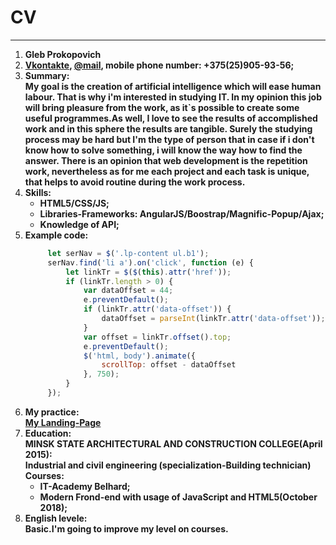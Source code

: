 # CV  
---  
1. **Gleb Prokopovich**  
2. **[Vkontakte](https://vk.com/fuck0p), [@mail](mailto:fanta_23@mail.ru), mobile phone number: +375(25)905-93-56;**  
3. **Summary:**  
   **My goal is the creation of artificial intelligence which will ease human labour. That is why i'm interested in studying IT. In my opinion this job will bring pleasure from the work, as it`s possible to create some useful programmes.As well, I love to see the results of accomplished work and in this sphere the results are tangible. Surely the studying process may be hard but I'm the type of person that in case if i don't know how to solve something, i will know the way how to find the answer. There is an opinion that web development is the repetition work, nevertheless as for me each project and each task is unique, that helps to avoid routine during the work process.**  
4. **Skills:**  
   * **HTML5/CSS/JS;**  
   * **Libraries-Frameworks: AngularJS/Boostrap/Magnific-Popup/Ajax;**  
   * **Knowledge of API;**  
5. **Example code:**
   ```javascript   
        let serNav = $('.lp-content ul.b1');  
        serNav.find('li a').on('click', function (e) {  
            let linkTr = $($(this).attr('href'));  
            if (linkTr.length > 0) {  
                var dataOffset = 44;  
                e.preventDefault();  
                if (linkTr.attr('data-offset')) {  
                    dataOffset = parseInt(linkTr.attr('data-offset'));  
                }  
                var offset = linkTr.offset().top;  
                e.preventDefault();  
                $('html, body').animate({  
                    scrollTop: offset - dataOffset  
                }, 750);  
            }  
        });
   ```
6. **My practice:**  
   **[My Landing-Page](https://myrzuk.github.io)**  
7. **Education:**  
    **MINSK STATE ARCHITECTURAL AND CONSTRUCTION COLLEGE(April 2015):**  
    **Industrial and civil engineering (specialization-Building technician)**  
    **Courses:**  
    * **IT-Academy Belhard;**  
    * **Modern Frond-end with usage of JavaScript and HTML5(October 2018);**  
8. **English levele:**  
   **Basic.I'm going to improve my level on courses.**